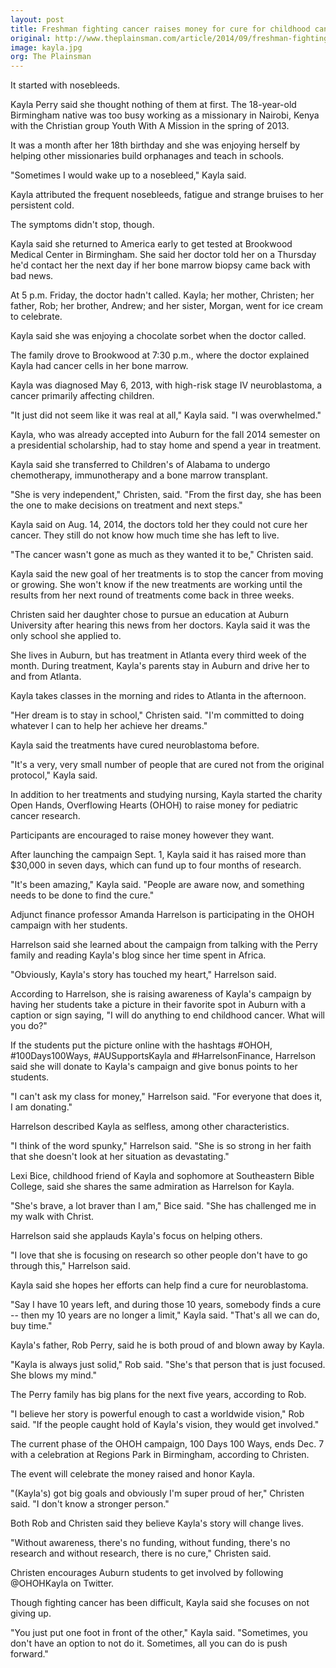 ```yaml
---
layout: post
title: Freshman fighting cancer raises money for cure for childhood cancer
original: http://www.theplainsman.com/article/2014/09/freshman-fighting-cancer-raises-money-for-cure-for-childhood-cancer
image: kayla.jpg
org: The Plainsman
---
```


It started with nosebleeds.

<!--break-->

Kayla Perry said she thought nothing of them at first. The 18-year-old Birmingham native was too busy working as a missionary in Nairobi, Kenya with the Christian group Youth With A Mission in the spring of 2013.

It was a month after her 18th birthday and she was enjoying herself by helping other missionaries build orphanages and teach in schools.

"Sometimes I would wake up to a nosebleed," Kayla said.

Kayla attributed the frequent nosebleeds, fatigue and strange bruises to her persistent cold.

The symptoms didn't stop, though.

Kayla said she returned to America early to get tested at Brookwood Medical Center in Birmingham. She said her doctor told her on a Thursday he'd contact her the next day if her bone marrow biopsy came back with bad news.

At 5 p.m. Friday, the doctor hadn't called. Kayla; her mother, Christen; her father, Rob; her brother, Andrew; and her sister, Morgan, went for ice cream to celebrate.

Kayla said she was enjoying a chocolate sorbet when the doctor called.

The family drove to Brookwood at 7:30 p.m., where the doctor explained Kayla had cancer cells in her bone marrow.

Kayla was diagnosed May 6, 2013, with high-risk stage IV neuroblastoma, a cancer primarily affecting children.

"It just did not seem like it was real at all," Kayla said. "I was overwhelmed."

Kayla, who was already accepted into Auburn for the fall 2014 semester on a presidential scholarship, had to stay home and spend a year in treatment.

Kayla said she transferred to Children's of Alabama to undergo chemotherapy, immunotherapy and a bone marrow transplant.

"She is very independent," Christen, said. "From the first day, she has been the one to make decisions on treatment and next steps."

Kayla said on Aug. 14, 2014, the doctors told her they could not cure her cancer. They still do not know how much time she has left to live.

"The cancer wasn't gone as much as they wanted it to be," Christen said.

Kayla said the new goal of her treatments is to stop the cancer from moving or growing. She won't know if the new treatments are working until the results from her next round of treatments come back in three weeks.

Christen said her daughter chose to pursue an education at Auburn University after hearing this news from her doctors. Kayla said it was the only school she applied to.

She lives in Auburn, but has treatment in Atlanta every third week of the month. During treatment, Kayla's parents stay in Auburn and drive her to and from Atlanta.

Kayla takes classes in the morning and rides to Atlanta in the afternoon.

"Her dream is to stay in school," Christen said. "I'm committed to doing whatever I can to help her achieve her dreams."

Kayla said the treatments have cured neuroblastoma before.

"It's a very, very small number of people that are cured not from the original protocol," Kayla said.

In addition to her treatments and studying nursing, Kayla started the charity Open Hands, Overflowing Hearts (OHOH) to raise money for pediatric cancer research.

Participants are encouraged to raise money however they want.

After launching the campaign Sept. 1, Kayla said it has raised more than $30,000 in seven days, which can fund up to four months of research.

"It's been amazing," Kayla said. "People are aware now, and something needs to be done to find the cure."

Adjunct finance professor Amanda Harrelson is participating in the OHOH campaign with her students.

Harrelson said she learned about the campaign from talking with the Perry family and reading Kayla's blog since her time spent in Africa.

"Obviously, Kayla's story has touched my heart," Harrelson said.

According to Harrelson, she is raising awareness of Kayla's campaign by having her students take a picture in their favorite spot in Auburn with a caption or sign saying, "I will do anything to end childhood cancer. What will you do?"

If the students put the picture online with the hashtags #OHOH, #100Days100Ways, #AUSupportsKayla and #HarrelsonFinance, Harrelson said she will donate to Kayla's campaign and give bonus points to her students.

"I can't ask my class for money," Harrelson said. "For everyone that does it, I am donating."

Harrelson described Kayla as selfless, among other characteristics.

"I think of the word spunky," Harrelson said. "She is so strong in her faith that she doesn't look at her situation as devastating."

Lexi Bice, childhood friend of Kayla and sophomore at Southeastern Bible College, said she shares the same admiration as Harrelson for Kayla.

"She's brave, a lot braver than I am," Bice said. "She has challenged me in my walk with Christ.

Harrelson said she applauds Kayla's focus on helping others.

"I love that she is focusing on research so other people don't have to go through this," Harrelson said.

Kayla said she hopes her efforts can help find a cure for neuroblastoma.

"Say I have 10 years left, and during those 10 years, somebody finds a cure -- then my 10 years are no longer a limit," Kayla said. "That's all we can do, buy time."

Kayla's father, Rob Perry, said he is both proud of and blown away by Kayla.

"Kayla is always just solid," Rob said. "She's that person that is just focused. She blows my mind."

The Perry family has big plans for the next five years, according to Rob.

"I believe her story is powerful enough to cast a worldwide vision," Rob said. "If the people caught hold of Kayla's vision, they would get involved."

The current phase of the OHOH campaign, 100 Days 100 Ways, ends Dec. 7 with a celebration at Regions Park in Birmingham, according to Christen.

The event will celebrate the money raised and honor Kayla.

"(Kayla's) got big goals and obviously I'm super proud of her," Christen said. "I don't know a stronger person."

Both Rob and Christen said they believe Kayla's story will change lives.

"Without awareness, there's no funding, without funding, there's no research and without research, there is no cure," Christen said.

Christen encourages Auburn students to get involved by following @OHOHKayla on Twitter.

Though fighting cancer has been difficult, Kayla said she focuses on not giving up.

"You just put one foot in front of the other," Kayla said. "Sometimes, you don't have an option to not do it. Sometimes, all you can do is push forward."